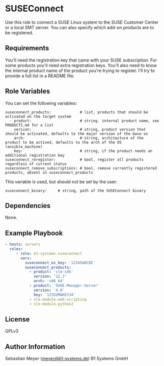 SUSEConnect
===========

Use this role to connect a SUSE Linux system to the SUSE Customer Center or a local SMT server. You can also specify which add-on products are to be registered.

Requirements
------------

You'll need the registration key that came with your SUSE subscription. For some products you'll need extra registration keys. You'll also need to know the internal product name of the product you're trying to register. I'll try to provide a full list in a README file.

Role Variables
--------------

You can set the following variables:

    suseconnect_products:             # list, products that should be activated on the target system
      - product:                      # string. internal product name, see PRODUCTS.md for a list
        version:                      # string, product version that should be activated, defaults to the major version of the base os
        arch:                         # string, architecture of the product to be actived, defaults to the arch of the OS (ansible_machine)
        key:                          # string, if the product needs an additional registration key
    suseconnect_reregister:           # bool, register all products regardless of current status
    suseconnect_remove_subscriptions: # bool, remove currently registered products, absent in suseconnect_products

This variable is used, but should not be set by the user:

    suseconnect_binary:     # string, path of the SUSEConnect binary

Dependencies
------------

None.

Example Playbook
----------------

```yaml
- hosts: servers
  roles:
     - role: b1-systems.suseconnect
       vars:
         suseconnect_os_key: '12345ABCDE'
         suseconnect_products:
           - product: 'sle-sdk'
             version: '12.2'
             arch: 'x86_64'
           - product: 'SUSE-Manager-Server'
             version: '4.0'
             key: '123SUMAKEY34'
           - sle-module-web-scripting
           - sle-module-python2
```

License
-------

GPLv3

Author Information
------------------

Sebastian Meyer (meyer@b1-systems.de)
B1 Systems GmbH
